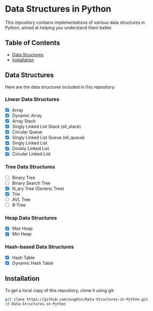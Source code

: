 # Data Structures in Python

This repository contains implementations of various data structures in Python, aimed at helping you understand them better.

## Table of Contents
- [Data Structures](#data-structures)
- [Installation](#installation)

## Data Structures

Here are the data structures included in this repository:

### Linear Data Structures
- [X] Array
- [X] Dynamic Array
- [X] Array Stack
- [X] Singly Linked List Stack (sll_stack)
- [X] Circular Queue 
- [X] Singly Linked List Queue (sll_queue)
- [X] Singly Linked List
- [X] Doubly Linked List
- [X] Circular Linked List

### Tree Data Structures
- [ ] Binary Tree
- [ ] Binary Search Tree
- [X] N_ary Tree (Generic Tree)
- [X] Trie
- [ ] AVL Tree
- [ ] B-Tree

### Heap Data Structures
- [X] Max Heap
- [X] Min Heap
      
### Hash-based Data Structures
- [X] Hash Table
- [X] Dynamic Hash Table

## Installation

To get a local copy of this repository, clone it using git:
```bash
git clone https://github.com/avaghsn/Data-Structures-in-Python.git
cd Data-Structures-in-Python
